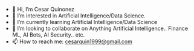 - 👋 Hi, I’m Cesar Quinonez
- 👀 I’m interested in Artificial Intelligence/Data Science.
- 🌱 I’m currently learning Artificial Intelligence/Data Science
- 💞️ I’m looking to collaborate on Anything Artificial Intelligence.. Finance ML, AI Bots, AI Security.. etc.
- 📫 How to reach me: cesarquin1999@gmail.com

<!---
cesarmigo/cesarmigo is a ✨ special ✨ repository because its `README.md` (this file) appears on your GitHub profile.
You can click the Preview link to take a look at your changes.
--->
